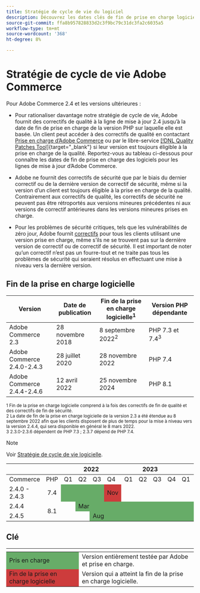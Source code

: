 ```yaml
---
title: Stratégie de cycle de vie du logiciel
description: Découvrez les dates clés de fin de prise en charge logicielle des versions d’Adobe Commerce.
source-git-commit: ffa8b957828833d2c3f9bc79c31dc3fa2c6035a5
workflow-type: tm+mt
source-wordcount: '368'
ht-degree: 8%

---
```



# Stratégie de cycle de vie Adobe Commerce

Pour Adobe Commerce 2.4 et les versions ultérieures :

- Pour rationaliser davantage notre stratégie de cycle de vie, Adobe fournit des correctifs de qualité à la ligne de mise à jour 2.4 jusqu’à la date de fin de prise en charge de la version PHP sur laquelle elle est basée. Un client peut accéder à des correctifs de qualité en contactant [Prise en charge d’Adobe Commerce](https://developer.adobe.com/commerce/contributor/community/support/) ou par le libre-service [[!DNL Quality Patches Tool]](https://experienceleague.adobe.com/tools/commerce-quality-patches/index.html){target=&quot;_blank&quot;} si leur version est toujours éligible à la prise en charge de la qualité. Reportez-vous au tableau ci-dessous pour connaître les dates de fin de prise en charge des logiciels pour les lignes de mise à jour d’Adobe Commerce.

- Adobe ne fournit des correctifs de sécurité que par le biais du dernier correctif ou de la dernière version de correctif de sécurité, même si la version d’un client est toujours éligible à la prise en charge de la qualité. Contrairement aux correctifs de qualité, les correctifs de sécurité ne peuvent pas être rétroportés aux versions mineures précédentes ni aux versions de correctif antérieures dans les versions mineures prises en charge.

- Pour les problèmes de sécurité critiques, tels que les vulnérabilités de zéro jour, Adobe fournit [correctifs](https://support.magento.com/hc/en-us/sections/360003869892-Known-issues-patches-attached-) pour tous les clients utilisant une version prise en charge, même s’ils ne se trouvent pas sur la dernière version de correctif ou de correctif de sécurité. Il est important de noter qu’un correctif n’est pas un fourre-tout et ne traite pas tous les problèmes de sécurité qui seraient résolus en effectuant une mise à niveau vers la dernière version.

## Fin de la prise en charge logicielle

| Version | Date de publication | Fin de la prise en charge logicielle<sup>1</sup> | Version PHP dépendante |
| -------------------------------- | ----------------- | ----------------------------------- | --------------------------- |
| Adobe Commerce 2.3 | 28 novembre 2018 | 8 septembre 2022<sup>2</sup> | PHP 7.3 et 7.4<sup>3</sup> |
| Adobe Commerce 2.4.0-2.4.3 | 28 juillet 2020 | 28 novembre 2022 | PHP 7.4 |
| Adobe Commerce 2.4.4-2.4.6 | 12 avril 2022 | 25 novembre 2024 | PHP 8.1 |

<sup>1 Fin de la prise en charge logicielle comprend à la fois des correctifs de fin de qualité et des correctifs de fin de sécurité.</sup><br>
<sup>2 La date de fin de la prise en charge logicielle de la version 2.3 a été étendue au 8 septembre 2022 afin que les clients disposent de plus de temps pour la mise à niveau vers la version 2.4.4, qui sera disponible en général le 8 mars 2022.</sup><br>
<sup>3 2.3.0-2.3.6 dépendent de PHP 7.3 ; 2.3.7 dépend de PHP 7.4.</sup>

>[!NOTE]
>
>Voir [Stratégie de cycle de vie logicielle](https://www.adobe.com/content/dam/cc/en/legal/terms/enterprise/pdfs/Adobe-Commerce-Software-Lifecycle-Policy.pdf).

<table>
<thead>
  <tr>
    <th colspan="2"></th>
    <th colspan="4">2022</th>
    <th colspan="4">2023</th>
    <th colspan="4">2024</th>
  </tr>
</thead>
<tbody>
  <tr>
    <td>Commerce</td>
    <td>PHP</td>
    <td>Q1</td>
    <td>Q2</td>
    <td>Q3</td>
    <td>Q4</td>
    <td>Q1</td>
    <td>Q2</td>
    <td>Q3</td>
    <td>Q4</td>
    <td>Q1</td>
    <td>Q2</td>
    <td>Q3</td>
    <td>Q4</td>
  </tr>
  <tr>
    <td>2.4.0 - 2.4.3</td>
    <td style="text-align:center">7.4</td>
    <td colspan="3" style="background-color:#67ac68;"></td>
    <td style="background-color:#cd3c3c;">Nov</td>
    <td colspan="8" ></td>
  </tr>
  <tr>
    <td>2.4.4</td>
    <td rowspan="2" style="text-align:center">8.1</td>
    <td></td>
    <td colspan="10" style="background-color:#67ac68;">Mar</td>
    <td rowspan="2" style="background-color:#cd3c3c;">Nov</td>
  </tr>
  <tr>
    <td>2.4.5</td>
    <td colspan="2"></td>
    <td colspan="9" style="background-color:#67ac68;">Aug</td>
  </tr>
</tbody>
</table>

## Clé

<table>
  <thead>
   <tr>
    <th></th>
    <th></th>
   </tr>
  </thead>
 <tbody>
  <tr>
   <td style="background-color:#67ac68;">Pris en charge</td>
   <td>Version entièrement testée par Adobe et prise en charge.</td>
  </tr>
  <tr>
   <td style="background-color:#cd3c3c;">Fin de la prise en charge logicielle</td>
   <td>Version qui a atteint la fin de la prise en charge logicielle.</td>
  </tr>
 </tbody>
</table>
